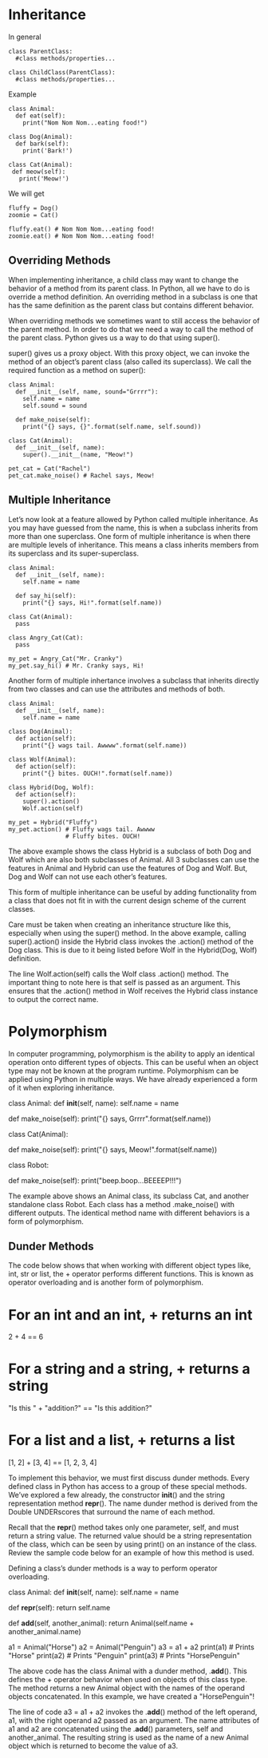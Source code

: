 # Inheritance

In general

    class ParentClass:
      #class methods/properties...
    
    class ChildClass(ParentClass):
      #class methods/properties...

Example

    class Animal:  
      def eat(self): 
        print("Nom Nom Nom...eating food!")

    class Dog(Animal):
      def bark(self):
        print('Bark!')

    class Cat(Animal):
     def meow(self):
       print('Meow!')   

We will get

    fluffy = Dog()
    zoomie = Cat()
    
    fluffy.eat() # Nom Nom Nom...eating food!
    zoomie.eat() # Nom Nom Nom...eating food!

## Overriding Methods

When implementing inheritance, a child class may want to change the behavior of a method from its parent class. In Python, all we have to do is override a method definition. An overriding method in a subclass is one that has the same definition as the parent class but contains different behavior. 

When overriding methods we sometimes want to still access the behavior of the parent method. In order to do that we need a way to call the method of the parent class. Python gives us a way to do that using super().

super() gives us a proxy object. With this proxy object, we can invoke the method of an object’s parent class (also called its superclass). We call the required function as a method on super():

    class Animal:
      def __init__(self, name, sound="Grrrr"):
        self.name = name
        self.sound = sound
    
      def make_noise(self):
        print("{} says, {}".format(self.name, self.sound))
    
    class Cat(Animal):
      def __init__(self, name):
        super().__init__(name, "Meow!") 
    
    pet_cat = Cat("Rachel")
    pet_cat.make_noise() # Rachel says, Meow!

## Multiple Inheritance

Let’s now look at a feature allowed by Python called multiple inheritance. As you may have guessed from the name, this is when a subclass inherits from more than one superclass. One form of multiple inheritance is when there are multiple levels of inheritance. This means a class inherits members from its superclass and its super-superclass.

    class Animal:
      def __init__(self, name):
        self.name = name
     
      def say_hi(self):
        print("{} says, Hi!".format(self.name))
    
    class Cat(Animal):
      pass
    
    class Angry_Cat(Cat):
      pass
    
    my_pet = Angry_Cat("Mr. Cranky")
    my_pet.say_hi() # Mr. Cranky says, Hi!
    

Another form of multiple inhertance involves a subclass that inherits directly from two classes and can use the attributes and methods of both.

    class Animal:
      def __init__(self, name):
        self.name = name
    
    class Dog(Animal):
      def action(self):
        print("{} wags tail. Awwww".format(self.name))
    
    class Wolf(Animal):
      def action(self):
        print("{} bites. OUCH!".format(self.name))
    
    class Hybrid(Dog, Wolf):
      def action(self):
        super().action()
        Wolf.action(self)
    
    my_pet = Hybrid("Fluffy")
    my_pet.action() # Fluffy wags tail. Awwww
                    # Fluffy bites. OUCH!

The above example shows the class Hybrid is a subclass of both Dog and Wolf which are also both subclasses of Animal. All 3 subclasses can use the features in Animal and Hybrid can use the features of Dog and Wolf. But, Dog and Wolf can not use each other’s features.

This form of multiple inheritance can be useful by adding functionality from a class that does not fit in with the current design scheme of the current classes.

Care must be taken when creating an inheritance structure like this, especially when using the super() method. In the above example, calling super().action() inside the Hybrid class invokes the .action() method of the Dog class. This is due to it being listed before Wolf in the Hybrid(Dog, Wolf) definition.

The line Wolf.action(self) calls the Wolf class .action() method. The important thing to note here is that self is passed as an argument. This ensures that the .action() method in Wolf receives the Hybrid class instance to output the correct name.

# Polymorphism

In computer programming, polymorphism is the ability to apply an identical operation onto different types of objects. This can be useful when an object type may not be known at the program runtime. Polymorphism can be applied using Python in multiple ways. We have already experienced a form of it when exploring inheritance.

class Animal:
  def __init__(self, name):
    self.name = name

  def make_noise(self):
    print("{} says, Grrrr".format(self.name))

class Cat(Animal):

  def make_noise(self):
    print("{} says, Meow!".format(self.name))

class Robot:
  
  def make_noise(self):
    print("beep.boop...BEEEEP!!!")

The example above shows an Animal class, its subclass Cat, and another standalone class Robot. Each class has a method .make_noise() with different outputs. The identical method name with different behaviors is a form of polymorphism.

## Dunder Methods

The code below shows that when working with different object types like, int, str or list, the + operator performs different functions. This is known as operator overloading and is another form of polymorphism.

# For an int and an int, + returns an int
2 + 4 == 6

# For a string and a string, + returns a string
"Is this " + "addition?" == "Is this addition?"

# For a list and a list, + returns a list
[1, 2] + [3, 4] == [1, 2, 3, 4]

To implement this behavior, we must first discuss dunder methods. Every defined class in Python has access to a group of these special methods. We’ve explored a few already, the constructor __init__() and the string representation method __repr__(). The name dunder method is derived from the Double UNDERscores that surround the name of each method.

Recall that the __repr__() method takes only one parameter, self, and must return a string value. The returned value should be a string representation of the class, which can be seen by using print() on an instance of the class. Review the sample code below for an example of how this method is used.

Defining a class’s dunder methods is a way to perform operator overloading.

class Animal:
  def __init__(self, name):
    self.name = name

  def __repr__(self):
    return self.name

  def __add__(self, another_animal):
    return Animal(self.name + another_animal.name)

a1 = Animal("Horse")
a2 = Animal("Penguin")
a3 = a1 + a2
print(a1) # Prints "Horse"
print(a2) # Prints "Penguin"
print(a3) # Prints "HorsePenguin"

The above code has the class Animal with a dunder method, .__add__(). This defines the + operator behavior when used on objects of this class type. The method returns a new Animal object with the names of the operand objects concatenated. In this example, we have created a "HorsePenguin"!

The line of code a3 = a1 + a2 invokes the .__add__() method of the left operand, a1, with the right operand a2 passed as an argument. The name attributes of a1 and a2 are concatenated using the .__add__() parameters, self and another_animal. The resulting string is used as the name of a new Animal object which is returned to become the value of a3.
